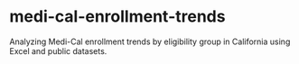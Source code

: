 # medi-cal-enrollment-trends
Analyzing Medi-Cal enrollment trends by eligibility group in California using Excel and public datasets.
